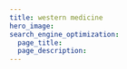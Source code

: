 ```yaml
---
title: western medicine
hero_image: 
search_engine_optimization:
  page_title:
  page_description:
---
```

